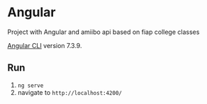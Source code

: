 # Angular

Project with Angular and amiibo api
based on fiap college classes

[Angular CLI](https://github.com/angular/angular-cli) version 7.3.9.

## Run

1. `ng serve`
2. navigate to `http://localhost:4200/`
